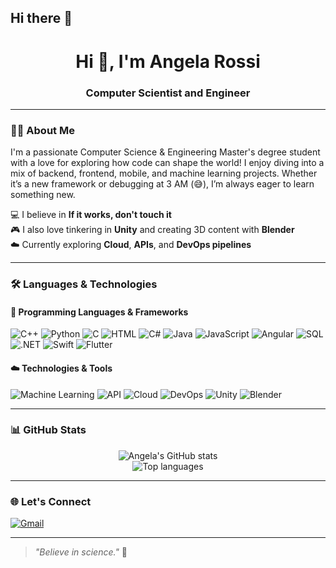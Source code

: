 ## Hi there 👋

<h1 align="center">Hi 👋, I'm Angela Rossi</h1>
<h3 align="center"> Computer Scientist and Engineer</h3>

---

### 👩‍💻 About Me

I'm a passionate Computer Science & Engineering Master's degree student with a love for exploring how code can shape the world! I enjoy diving into a mix of backend, frontend, mobile, and machine learning projects. Whether it’s a new framework or debugging at 3 AM (😅), I’m always eager to learn something new.

💻 I believe in **If it works, don't touch it**  
🎮 I also love tinkering in **Unity** and creating 3D content with **Blender**  
☁️ Currently exploring **Cloud**, **APIs**, and **DevOps pipelines**

---

### 🛠️ Languages & Technologies

#### 🚀 Programming Languages & Frameworks
![C++](https://img.shields.io/badge/C++-00599C?style=flat&logo=cplusplus&logoColor=white)
![Python](https://img.shields.io/badge/Python-3776AB?style=flat&logo=python&logoColor=white)
![C](https://img.shields.io/badge/C-000000?style=flat&logo=c&logoColor=white)
![HTML](https://img.shields.io/badge/HTML-E34F26?style=flat&logo=html5&logoColor=white)
![C#](https://img.shields.io/badge/C%23-239120?style=flat&logo=c-sharp&logoColor=white)
![Java](https://img.shields.io/badge/Java-007396?style=flat&logo=java&logoColor=white)
![JavaScript](https://img.shields.io/badge/JavaScript-F7DF1E?style=flat&logo=javascript&logoColor=black)
![Angular](https://img.shields.io/badge/Angular-DD0031?style=flat&logo=angular&logoColor=white)
![SQL](https://img.shields.io/badge/SQL-4479A1?style=flat&logo=postgresql&logoColor=white)
![.NET](https://img.shields.io/badge/.NET-512BD4?style=flat&logo=dotnet&logoColor=white)
![Swift](https://img.shields.io/badge/Swift-FA7343?style=flat&logo=swift&logoColor=white)
![Flutter](https://img.shields.io/badge/Flutter-02569B?style=flat&logo=flutter&logoColor=white)

#### ☁️ Technologies & Tools
![Machine Learning](https://img.shields.io/badge/Machine%20Learning-brightgreen?style=flat)
![API](https://img.shields.io/badge/API-0052CC?style=flat&logo=fastapi&logoColor=white)
![Cloud](https://img.shields.io/badge/Cloud-4285F4?style=flat&logo=googlecloud&logoColor=white)
![DevOps](https://img.shields.io/badge/DevOps-000000?style=flat&logo=azuredevops&logoColor=white)
![Unity](https://img.shields.io/badge/Unity-000000?style=flat&logo=unity&logoColor=white)
![Blender](https://img.shields.io/badge/Blender-F5792A?style=flat&logo=blender&logoColor=white)

---

### 📊 GitHub Stats

<p align="center">
  <img src="https://github-readme-stats.vercel.app/api?username=rossiangela&show_icons=true&theme=tokyonight" alt="Angela's GitHub stats" />
  <br />
  <img src="https://github-readme-stats.vercel.app/api/top-langs/?username=rossiangela&layout=compact&theme=tokyonight" alt="Top languages" />
</p>

---

### 🌐 Let's Connect

[![Gmail](https://img.shields.io/badge/Gmail-red?style=flat&logo=gmail&logoColor=white)](mailto:angela.rossi393@gmail.com)

---

> _"Believe in science."_ 🚀


<!--
**rossiangela/rossiangela** is a ✨ _special_ ✨ repository because its `README.md` (this file) appears on your GitHub profile.

Here are some ideas to get you started:

- 🔭 I’m currently working on ...
- 🌱 I’m currently learning ...
- 👯 I’m looking to collaborate on ...
- 🤔 I’m looking for help with ...
- 💬 Ask me about ...
- 📫 How to reach me: ...
- 😄 Pronouns: ...
- ⚡ Fun fact: ...
-->
